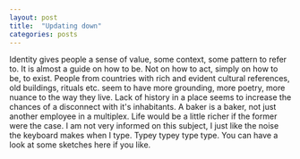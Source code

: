 ```yaml
---
layout: post
title:  "Updating down"
categories: posts
---
```


Identity gives people a sense of value, some context, some pattern to refer to. It is almost a guide on how to be. Not on how to act, simply on how to be, to exist. People from countries with rich and evident cultural references, old buildings, rituals etc. seem to have more grounding, more poetry, more nuance to the way they live. Lack of history in a place seems to increase the chances of a disconnect with it's inhabitants. A baker is a baker, not just another employee in a multiplex. Life would be a little richer if the former were the case. I am not very informed on this subject, I just like the noise the keyboard makes when I type. Typey typey type type. You can have a look at some sketches here if you like.
